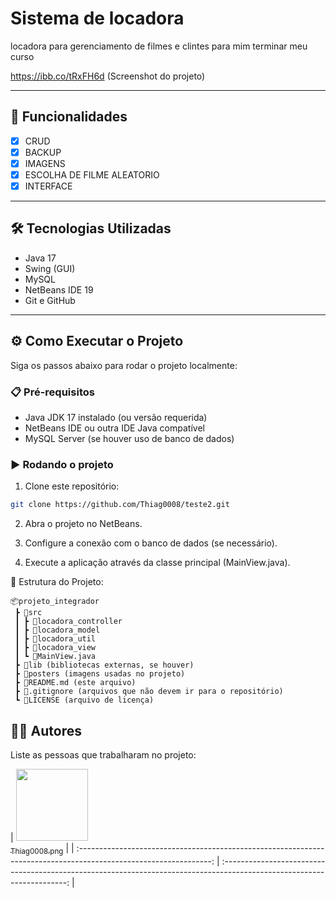 # Sistema de locadora

locadora para gerenciamento de filmes e clintes para mim terminar meu curso

https://ibb.co/tRxFH6d (Screenshot do projeto)

---





## 🚀 Funcionalidades



- [x] CRUD
- [x] BACKUP
- [x] IMAGENS
- [x] ESCOLHA DE FILME ALEATORIO
- [x] INTERFACE

---

## 🛠️ Tecnologias Utilizadas



- Java 17
- Swing (GUI)
- MySQL
- NetBeans IDE 19
- Git e GitHub

---

## ⚙️ Como Executar o Projeto

Siga os passos abaixo para rodar o projeto localmente:

### 📋 Pré-requisitos

- Java JDK 17 instalado (ou versão requerida)
- NetBeans IDE ou outra IDE Java compatível
- MySQL Server (se houver uso de banco de dados)

### ▶️ Rodando o projeto

1. Clone este repositório:

```bash
git clone https://github.com/Thiag0008/teste2.git
```

2. Abra o projeto no NetBeans.

3. Configure a conexão com o banco de dados (se necessário).

4. Execute a aplicação através da classe principal (MainView.java).

📂 Estrutura do Projeto:



```
📦projeto_integrador
 ┣ 📂src
 ┃ ┣ 📂locadora_controller
 ┃ ┣ 📂locadora_model
 ┃ ┣ 📂locadora_util
 ┃ ┣ 📂locadora_view
 ┃ ┗ 📜MainView.java
 ┣ 📂lib (bibliotecas externas, se houver)
 ┣ 📂posters (imagens usadas no projeto)
 ┣ 📜README.md (este arquivo)
 ┣ 📜.gitignore (arquivos que não devem ir para o repositório)
 ┗ 📜LICENSE (arquivo de licença)
```


## 👨‍💻 Autores
Liste as pessoas que trabalharam no projeto:

| [<img src="https://github.com/Thiag0008.png" width=115><br><sub>Thiag0008.png</sub>](https://github.com/Thiag0008.png)  |
| :---------------------------------------------------------------------------------------------------------------: | :---------------------------------------------------------------------------------------------------------------------: |

